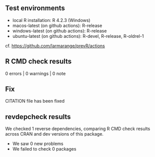 ## Test environments

* local R installation: R 4.2.3 (Windows)
* macos-latest (on github actions): R-release
* windows-latest (on github actions): R-release
* ubuntu-latest (on github actions): R-devel, R-release, R-oldrel-1

cf. https://github.com/larmarange/prevR/actions

## R CMD check results

0 errors | 0 warnings | 0 note

## Fix

CITATION file has been fixed

## revdepcheck results

We checked 1 reverse dependencies, comparing R CMD check results across CRAN and dev versions of this package.

 * We saw 0 new problems
 * We failed to check 0 packages